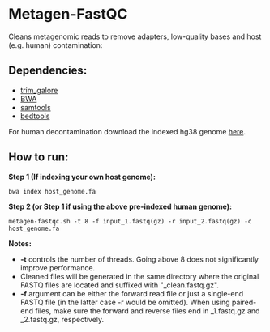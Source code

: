 Metagen-FastQC
==============
Cleans metagenomic reads to remove adapters, low-quality bases and host (e.g. human) contamination:

## Dependencies:
* [trim_galore](https://www.bioinformatics.babraham.ac.uk/projects/trim_galore/)
* [BWA](https://github.com/lh3/bwa/releases)
* [samtools](http://www.htslib.org/download/)
* [bedtools](https://github.com/arq5x/bedtools2/releases)

For human decontamination download the indexed hg38 genome [here](http://ftp.ebi.ac.uk/pub/databases/metagenomics/genome_sets/bwa_hg38.tar.gz).

## How to run:

<b>Step 1 (If indexing your own host genome):</b>
```
bwa index host_genome.fa
```

<b>Step 2 (or Step 1 if using the above pre-indexed human genome):</b>
```
metagen-fastqc.sh -t 8 -f input_1.fastq(gz) -r input_2.fastq(gz) -c host_genome.fa
```

<b>Notes:</b>
* <b>-t</b> controls the number of threads. Going above 8 does not significantly improve performance.
* Cleaned files will be generated in the same directory where the original FASTQ files are located and suffixed with "_clean.fastq.gz".
* <b>-f</b> argument can be either the forward read file or just a single-end FASTQ file (in the latter case -r would be omitted). When using paired-end files, make sure the forward and reverse files end in _1.fastq.gz and _2.fastq.gz, respectively.
